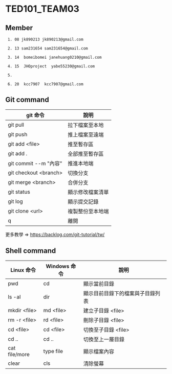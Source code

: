 # TED101_TEAM03
## Member
```
 1. 08 jk890213 jk890213@gmail.com 

 2. 13 sam231654 sam231654@gmail.com

 3. 14  bomeibomei janehuang0210@gmail.com

 4. 15  JHOproject  yabe55230@gmail.com

 5.

 6. 20  kcc7907  kcc7907@gmail.com
```
## Git command

|  git 命令  |  說明  |
| ------ | ------ |
|  git pull | 拉下檔案至本地 |
| git push | 推上檔案至遠端 |
| git add \<file> | 推至暫存區 |
| git add . | 全部推至暫存區 |
| git commit --m "內容" | 推進本地端 |
| git checkout \<branch> | 切換分支 |
| git merge \<branch> | 合併分支 |
| git status | 顯示修改檔案清單 |
| git log | 顯示提交記錄 |
| git clone \<url>| 複製整份至本地端 |
| q| 離開|


更多教學 => <https://backlog.com/git-tutorial/tw/>


## Shell command

|   Linux 命令  |  Windows 命令  | 說明 |
| ------ | ------ | ------- |
|  pwd | cd | 顯示當前目錄 |
|  ls -al | dir |  顯示目前目錄下的檔案與子目錄列表 |
|  mkdir \<file> | md \<file> | 建立子目錄 \<file> |
|  rm -r \<file> | rd \<file> | 刪除子目錄 \<file> |
|  cd \<file> | cd \<file> | 切換至子目錄 \<file> |
|  cd .. | cd .. | 切換至上一層目錄 |
|  cat file/more | type file | 顯示檔案內容 |
|  clear | cls | 清除螢幕 |


